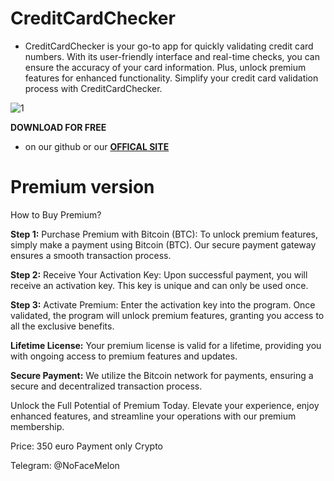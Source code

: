 # CreditCardChecker
 - CreditCardChecker is your go-to app for quickly validating credit card numbers. With its user-friendly interface and real-time checks, you can ensure the accuracy of your card information. Plus, unlock premium features for enhanced functionality. Simplify your credit card validation process with CreditCardChecker.

![1](https://github.com/user-attachments/assets/4d1436fd-6628-499a-9d89-6408ee033293)

**DOWNLOAD FOR FREE** 
 - on our github or our **[OFFICAL SITE](https://creditcardcheckernfc.netlify.app/)**

# Premium version
 How to Buy Premium?

**Step 1:** Purchase Premium with Bitcoin (BTC): To unlock premium features, simply make a payment using Bitcoin (BTC). Our secure payment gateway ensures a smooth transaction process.

**Step 2:** Receive Your Activation Key: Upon successful payment, you will receive an activation key. This key is unique and can only be used once.

**Step 3:** Activate Premium: Enter the activation key into the program. Once validated, the program will unlock premium features, granting you access to all the exclusive benefits.

**Lifetime License:** Your premium license is valid for a lifetime, providing you with ongoing access to premium features and updates.

**Secure Payment:** We utilize the Bitcoin network for payments, ensuring a secure and decentralized transaction process.

Unlock the Full Potential of Premium Today. Elevate your experience, enjoy enhanced features, and streamline your operations with our premium membership.

Price: 350 euro
Payment only Crypto

Telegram: @NoFaceMelon
